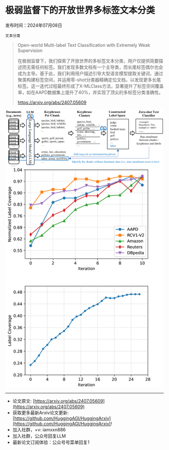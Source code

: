 # 极弱监督下的开放世界多标签文本分类
发布时间：2024年07月08日

`文本分类`
> Open-world Multi-label Text Classification with Extremely Weak Supervision
>
> 在极弱监督下，我们探索了开放世界的多标签文本分类，用户仅提供简要描述而无需任何标签。我们发现多数文档有一个主导类，而长尾标签偶尔也会成为主导。基于此，我们利用用户描述引导大型语言模型提取关键词，通过聚类构建标签空间，并运用零-shot分类器精确定位文档，以发现更多长尾标签。这一迭代过程最终形成了X-MLClass方法，显著提升了标签空间覆盖率，如在AAPD数据集上提升了40%，并实现了顶尖的多标签分类准确性。
>
> https://arxiv.org/abs/2407.05609

![](https://raw.githubusercontent.com/HuggingAGI/HuggingArxiv/main/paper_images/2407.05609/x1.png)
![](https://raw.githubusercontent.com/HuggingAGI/HuggingArxiv/main/paper_images/2407.05609/x2.png)
![](https://raw.githubusercontent.com/HuggingAGI/HuggingArxiv/main/paper_images/2407.05609/x3.png)

<hr />

- 论文原文: [https://arxiv.org/abs/2407.05609](https://arxiv.org/abs/2407.05609)
- 获取更多最新Arxiv论文更新: [https://github.com/HuggingAGI/HuggingArxiv](https://github.com/HuggingAGI/HuggingArxiv)!
- 加入社群，+v: iamxxn886
- 加入社群，公众号回复LLM
- 最新论文订阅体验：公众号号菜单回复1